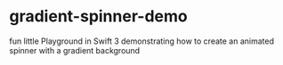 # gradient-spinner-demo
fun little Playground in Swift 3 demonstrating how to create an animated spinner with a gradient background
